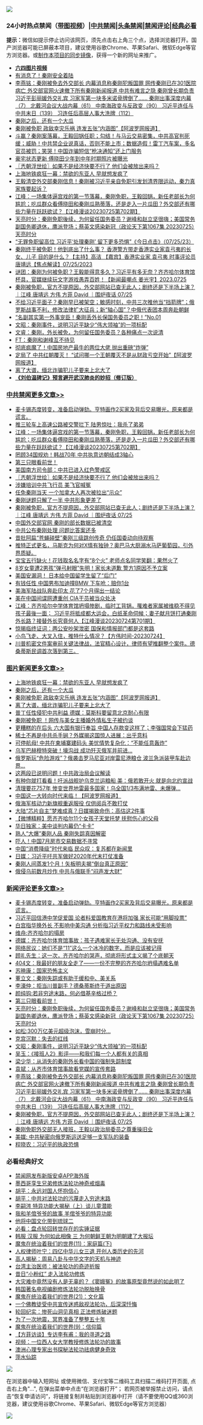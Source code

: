 ![](https://raw.githubusercontent.com/jsvpn/jsproxy/dev/64photo/fqnews-qr.jpg)

<div id="tt">
<h3>24小时热点禁闻（<a href="https://aaa.v2dns.tk/?QAjUl=BgRp5UNKRn&T5Vk=fPVH&Q59Ab=WxGE" target="_blank">带图视频</a>）|<a href="#%E4%B8%AD%E5%85%B1%E7%A6%81%E9%97%BB%E6%9B%B4%E5%A4%9A%E6%96%87%E7%AB%A0">中共禁闻</a>|<a href="#%E5%9B%BE%E7%89%87%E6%96%B0%E9%97%BB%E6%9B%B4%E5%A4%9A%E6%96%87%E7%AB%A0">头条禁闻</a>|<a href="#%E6%96%B0%E9%97%BB%E8%AF%84%E8%AE%BA%E6%9B%B4%E5%A4%9A%E6%96%87%E7%AB%A0">禁闻评论|<a href="#%E5%BF%85%E7%9C%8B%E7%BB%8F%E5%85%B8%E5%A5%BD%E6%96%87">经典必看</a></h3>
<div><b>提示：</b>微信如提示停止访问该网页，须先点击右上角三个点，选择浏览器打开。国产浏览器可能已屏蔽本项目，建议使用谷歌Chrome、苹果Safari、微软Edge等官方浏览器。或<a href="%E5%88%B6%E4%BD%9Cgit%E7%A6%81%E9%97%BB%E9%95%9C%E5%83%8F.md">制作本项目的同步镜像</a>，获得一个新的网址来推广。</div>
<ul>
<li><b><a href="http://d2.v2rss.gq/64.mp4" target="_blank">六四图片视频</a></b></li>
<li><a href="/ccpdope/20230725/1912237.md">有消息了！秦刚安全着陆</a></li>
<li><a href="/comments/20230726/1912301.md">李燕铭：秦刚被免去外交部长 内幕消息称秦刚犯叛国罪 网传秦刚已在301医院病亡 外交部官网火速撤下所有秦刚新闻报道 中共有难言之隐 秦刚曾长期负责习近平彭丽媛外交礼宾 习家军第一块多米诺骨牌倒了…… 秦刚出事深度内幕（7） 北戴河会议大战内幕（61） 中南海政变与反政变（90） 习近平连任与中共末日（139） 习连任后高层人事大洗牌（112）</a></li>
<li><a href="/topimagenews/20230726/1912389.md">秦刚之后，还有一个大瓜</a></li>
<li><a href="/topimagenews/20230726/1912378.md">秦刚被免职 政敌幸灾乐祸 连发五张“内涵图”【阿波罗网报道】</a></li>
<li><a href="/sohnews/20230726/1912280.md">斗赢？秦刚案落幕，王毅回锅任职；勾结！与马云交易密集，中共高官判死缓；威胁！中共禁企业说真话，否则不能上市；数据造假！雷丁汽车案，多名官员被罚；笑哭！中国诈骗短信“枪决通知”还上门服务</a></li>
<li><a href="/cnnews/20230726/1912304.md">豪宅状态更新 傅晓田少年到中年时期照片被曝光</a></li>
<li><a href="/cbnews/20230726/1912320.md">〖兲朝浮世绘〗如果不是经济快要不行了 他们会被放出来吗？</a></li>
<li><a href="/topimagenews/20230726/1912408.md">上海地铁疯狂一幕：禁欲的东亚人 早就想发疯了</a></li>
<li><a href="/comments/20230726/1912283.md">王毅清空外交部秦刚信息！秦刚被习近平亲自免职引发划清界限运动，秦力真家族要起诉？</a></li>
<li><a href="/cbnews/20230726/1912438.md">江峰：一场集体逼宫戏的第一节落幕，秦刚免职，王毅回锅，新任老部长为何尴尬；吃瓜群众看傅晓田和秦刚瓜熟蒂落，还是走入一片瓜田？外交部还有哪些力量在跃跃欲试？【江峰漫谈20230725第702期】</a></li>
<li><a href="/comments/20230726/1912386.md">天亮时分：秦刚免职後续，为何留任国务委员？谢峰和赵立坚很嗨；美国常务副国务卿退休，鹰派登场；蔡英文感染新冠（政论天下第1067集 20230725）天亮时分</a></li>
<li><a href="/sohnews/20230725/1912242.md">“无罪免职留高位 习近平‘处理秦刚’ 留下更多恐惧”《今日点击》（07/25/23）</a></li>
<li><a href="/baitai/20230726/1912382.md">秦刚终于被免职！他到底出了什么事？ 香港警方带走香港实业家袁弓夷的长女、儿子 目的是什么？【主持】高洁 【嘉宾】香港实业家 袁弓夷 时事评论员 唐靖远【焦点解读】07/25/2023</a></li>
<li><a href="/sohnews/20230726/1912371.md">谜团：秦刚为何被免职？王毅能得意多久？习近平有多无奈？齐齐哈尔体育馆杯具，官媒继续玩文字游戏愚弄百姓！【新闻最嘲点 姜光宇】2023.0725</a></li>
<li><a href="/comments/20230726/1912300.md">秦刚被免职，官方不提原因，外交部网站已查无此人；剧终还是下半场上演？｜江峰 唐靖远 方伟 方菲 David ｜围炉夜话 07/25</a></li>
<li><a href="/sohnews/20230726/1912437.md">不给习近平面子？秦刚早已被架空；敏感时刻，中共三次推他当“挡箭牌”；俄罗斯战事不利，修改法律扩大征兵；新“轴心国”？中俄代表团本周奔赴朝鲜</a></li>
<li><a href="/sohnews/20230726/1912468.md">“名副其实第一外事宠臣！秦刚丢外长保国务委员之职！”No.01</a></li>
<li><a href="/comments/20230726/1912348.md">文昭：秦刚事件，说明习近平缺少“伟大领袖”的一项标配</a></li>
<li><a href="/sohnews/20230726/1912457.md">文睿：秦刚，外长被免，为何留任国务委员？各种痛点一次说清</a></li>
<li><a href="/headline/20230726/1912271.md">FT：秦刚和谢峰互不待见</a></li>
<li><a href="/cnnews/20230726/1912449.md">彻底疯魔了！中国房地产最牛的两位大佬 抛出重磅“炸弹”</a></li>
<li><a href="/cnnews/20230726/1912450.md">定局了 中共红朝覆灭！ “试问哪一个王朝覆灭不是从财政亏空开始”【阿波罗网报道】</a></li>
<li><a href="/topimagenews/20230726/1912365.md">离了大谱，缅北诈骗犯儿子要来上北大了</a></li>
<li><b><a href="/comments/20200207/1272816.md" target="_blank">《刘伯温碑记》预言避开武汉肺炎的妙招（修订版）</a></b></li>
</ul>
</div>

<div class="catlist">
<h3><a href="/cbnews/" target="_blank">中共禁闻</a><span><a href="/cbnews/" target="_blank" rel="nofollow">更多文章>></a></span></h3>
<ul>
<li><a href="/comments/20230726/1912487.md" target="_blank">麦卡锡态度转变，准备启动弹劾。亨特画作2买家及背后交易曝光，原来都是谎言。</a></li>
<li><a href="/cbnews/20230726/1912441.md" target="_blank">推三轮车上高速公路被交警拦下 陆男惊吐：我杀了弟弟</a></li>
<li><a href="/cbnews/20230726/1912438.md" target="_blank">江峰：一场集体逼宫戏的第一节落幕，秦刚免职，王毅回锅，新任老部长为何尴尬；吃瓜群众看傅晓田和秦刚瓜熟蒂落，还是走入一片瓜田？外交部还有哪些力量在跃跃欲试？【江峰漫谈20230725第702期】</a></li>
<li><a href="/cbnews/20230726/1912409.md" target="_blank">罔顾34国规劝！韩战70年 中共执意访朝结成3轴心</a></li>
<li><a href="/comments/20230726/1912387.md" target="_blank">第三只眼看前世！</a></li>
<li><a href="/cbnews/20230726/1912379.md" target="_blank">美国南方司令部：中共已进入红色警戒区</a></li>
<li><a href="/cbnews/20230726/1912320.md" target="_blank">〖兲朝浮世绘〗如果不是经济快要不行了 他们会被放出来吗？</a></li>
<li><a href="/cbnews/20230726/1912312.md" target="_blank">涉嫌培训中共飞行员 美飞官喊冤</a></li>
<li><a href="/cbnews/20230726/1912303.md" target="_blank">任免秦刚当天 一个加拿大人再次被拉出“示众”</a></li>
<li><a href="/cbnews/20230726/1912302.md" target="_blank">秦刚谜题只解了一半 中共形象更差了</a></li>
<li><a href="/comments/20230726/1912300.md" target="_blank">秦刚被免职，官方不提原因，外交部网站已查无此人；剧终还是下半场上演？｜江峰 唐靖远 方伟 方菲 David ｜围炉夜话 07/25</a></li>
<li><a href="/cbnews/20230725/1912232.md" target="_blank">中国外交部官网 秦刚的部长数据已被清空</a></li>
<li><a href="/comments/20230725/1912204.md" target="_blank">中共公布秦刚处理 问题比答案还多</a></li>
<li><a href="/cbnews/20230725/1912197.md" target="_blank">昔批阿扁“苍蝇碰壁”秦刚三级跳创传奇 仍任国委动向待观察</a></li>
<li><a href="/comments/20230725/1912172.md" target="_blank">推特正式更名，马斯克为何对X情有独钟？奥巴马大厨溺水马萨葡萄园，引外界质疑。</a></li>
<li><a href="/cbnews/20230725/1912091.md" target="_blank">宝宝五行缺火！花钱取名名字有“8个火” 老师点名同学笑翻：果然火了</a></li>
<li><a href="/cbnews/20230725/1912090.md" target="_blank">8岁女童遭2男孩“弹弓射眼”失明！家长未道歉 警方1原因不予立案</a></li>
<li><a href="/cbnews/20230725/1912059.md" target="_blank">美国安漏洞！ 日本给中国留学生留了“后门”</a></li>
<li><a href="/cbnews/20230725/1912058.md" target="_blank">有钱任性 中国男布加迪撞BMW 下车呛：赔你1台</a></li>
<li><a href="/cbnews/20230725/1912043.md" target="_blank">美海军陆战队奔赴印太 花了7个月得出一结论</a></li>
<li><a href="/cbnews/20230725/1912042.md" target="_blank">美在中国间谍网遭重创 CIA干员被当众处决</a></li>
<li><a href="/cbnews/20230725/1912035.md" target="_blank">江峰：齐齐哈尔中学体育馆坍塌惨剧，临时工背锅，罹难者家属被维稳不得见孩子最後一面； 习近平将抵成都大运会，白纸革命伺候；妻子献月饼打通秦刚外长路？接替外长究竟何人【江峰漫谈20230724第701期】</a></li>
<li><a href="/cbnews/20230725/1912013.md" target="_blank">惊揭临终证词：两公安吵架泄密 国保和情报部门都是这套路</a></li>
<li><a href="/comments/20230725/1911970.md" target="_blank">小鸟飞走、大叉入住，推特什么情况？【方伟时间-20230724】</a></li>
<li><a href="/comments/20230725/1911957.md" target="_blank">川普机密文件案审前关键法律战，法官精心设计，律师有望推翻整个案件。德桑蒂斯民调首次落到第三。</a></li>

</ul>
</div>
<div class="catlist">
<h3><a href="/topimagenews/" target="_blank">图片新闻</a><span><a href="/topimagenews/" target="_blank" rel="nofollow">更多文章>></a></span></h3>
<ul>
<li><a href="/topimagenews/20230726/1912408.md" target="_blank">上海地铁疯狂一幕：禁欲的东亚人 早就想发疯了</a></li>
<li><a href="/topimagenews/20230726/1912389.md" target="_blank">秦刚之后，还有一个大瓜</a></li>
<li><a href="/topimagenews/20230726/1912378.md" target="_blank">秦刚被免职 政敌幸灾乐祸 连发五张“内涵图”【阿波罗网报道】</a></li>
<li><a href="/topimagenews/20230726/1912365.md" target="_blank">离了大谱，缅北诈骗犯儿子要来上北大了</a></li>
<li><a href="/topimagenews/20230725/1912196.md" target="_blank">普丁任性侵犯中共利益 德媒：莫斯科要留意北京耐心有限</a></li>
<li><a href="/topimagenews/20230725/1912184.md" target="_blank">秦刚被免职 ！网传与美女主播婚外情私生子被约谈</a></li>
<li><a href="/topimagenews/20230725/1912158.md" target="_blank">更糟糕的在后头 六大国有银行奉旨 中国人存款变这样了；李强国常会下猛药</a></li>
<li><a href="/topimagenews/20230725/1912126.md" target="_blank">稀土不再是中共杀手锏？外媒揭这国惊人进展：出乎意料</a></li>
<li><a href="/topimagenews/20230725/1912125.md" target="_blank">可停航母! 中共在柬埔寨建码头 美忧情势复杂化：“不能任意轰炸”</a></li>
<li><a href="/topimagenews/20230725/1912117.md" target="_blank">乌军巴赫穆特突破！壕沟战 成功歼灭俄军并前进…</a></li>
<li><a href="/topimagenews/20230725/1912089.md" target="_blank">俄罗斯玩“危险游戏”？俄袭击罗马尼亚对岸雷尼港粮仓 波兰急派装甲车赴边界…</a></li>
<li><a href="/topimagenews/20230725/1912088.md" target="_blank">这两段已说明问题！中共政治局会议解读</a></li>
<li><a href="/topimagenews/20230725/1912057.md" target="_blank">有种你就打看看！吁派战舰护乌克兰运粮船 美：俄若敢开火 就是向北约宣战</a></li>
<li><a href="/topimagenews/20230725/1912027.md" target="_blank">清理要花757年 惨变世界地雷最多国家！乌全国1/3布满地雷、未爆弹…</a></li>
<li><a href="/topimagenews/20230725/1912026.md" target="_blank">中国这一大转向时代来临！【阿波罗网报道】</a></li>
<li><a href="/topimagenews/20230725/1912012.md" target="_blank">俄海军核动力新旗舰重返服役 仅供阅兵不敢打仗</a></li>
<li><a href="/topimagenews/20230725/1911997.md" target="_blank">大陆“芯片自主”梦难成真？日媒揭致命伤：高估这2件事</a></li>
<li><a href="/topimagenews/20230725/1911996.md" target="_blank">【微博精粹】愿齐齐哈尔11个女孩子天堂托梦 抚慰伤心的父母</a></li>
<li><a href="/topimagenews/20230725/1911972.md" target="_blank">华日独家：美中谈判内幕仍“卡卡”</a></li>
<li><a href="/topimagenews/20230725/1911971.md" target="_blank">熟人“大爆”秦刚人品 秦刚失踪真因解密</a></li>
<li><a href="/topimagenews/20230725/1911947.md" target="_blank">吓人！中国7月房市交易数据不寻常</a></li>
<li><a href="/topimagenews/20230725/1911852.md" target="_blank">中国“消费降级”时代来临 民众叹：复苏都在新闻里</a></li>
<li><a href="/topimagenews/20230725/1911834.md" target="_blank">日媒：习近平吁共军做好2020年代末打仗准备</a></li>
<li><a href="/topimagenews/20230724/1911767.md" target="_blank">秦刚人间蒸发1个月！矢板明夫揭“倒台真正原因”</a></li>
<li><a href="/topimagenews/20230724/1911688.md" target="_blank">俄侵乌前数月炒作 中共与俄联手“闷声发大财”</a></li>

</ul>
</div>
<div class="catlist">
<h3><a href="/comments/" target="_blank">新闻评论</a><span><a href="/comments/" target="_blank" rel="nofollow">更多文章>></a></span></h3>
<ul>
<li><a href="/comments/20230726/1912487.md" target="_blank">麦卡锡态度转变，准备启动弹劾。亨特画作2买家及背后交易曝光，原来都是谎言。</a></li>
<li><a href="/comments/20230726/1912467.md" target="_blank">习近平回信港中学促爱国 论者料爱国教育在港将加强 家长可能“用脚投票”</a></li>
<li><a href="/comments/20230726/1912466.md" target="_blank">白宫指华换外长 不影响中美沟通 分析指习近平权力和路线未受影响</a></li>
<li><a href="/comments/20230726/1912448.md" target="_blank">维舟:齐齐哈尔的塌房</a></li>
<li><a href="/comments/20230726/1912447.md" target="_blank">德媒：齐齐哈尔体育馆事故：孩子遇难家长无处沟通、没有安抚</a></li>
<li><a href="/comments/20230726/1912446.md" target="_blank">网络民议：她们不是“11”这么一个冰冷的数字，而是应该被记得</a></li>
<li><a href="/comments/20230726/1912445.md" target="_blank">顾礼先生：这一次，齐齐哈尔的哭声，彻底将形式主义揭了个底朝天</a></li>
<li><a href="/comments/20230726/1912421.md" target="_blank">404文：我最好的朋友全走了——一份不完整的齐齐哈尔坍塌遇难名单</a></li>
<li><a href="/comments/20230726/1912420.md" target="_blank">苏暁康：国家恐怖主义</a></li>
<li><a href="/comments/20230726/1912419.md" target="_blank">董立文：秦刚失踪或有助于缓和中、美关系</a></li>
<li><a href="/comments/20230726/1912418.md" target="_blank">李濠仲：拒当川普副手？德桑蒂斯终于道出原因</a></li>
<li><a href="/comments/20230726/1912398.md" target="_blank">颜纯钩:若非穷途末路，何必借基辛格过桥？</a></li>
<li><a href="/comments/20230726/1912387.md" target="_blank">第三只眼看前世！</a></li>
<li><a href="/comments/20230726/1912386.md" target="_blank">天亮时分：秦刚免职後续，为何留任国务委员？谢峰和赵立坚很嗨；美国常务副国务卿退休，鹰派登场；蔡英文感染新冠（政论天下第1067集 20230725）天亮时分</a></li>
<li><a href="/comments/20230726/1912369.md" target="_blank">如松:300万亿美元超级泡沫，雪崩时分…</a></li>
<li><a href="/comments/20230726/1912368.md" target="_blank">克宫沉默：失去的红线</a></li>
<li><a href="/comments/20230726/1912348.md" target="_blank">文昭：秦刚事件，说明习近平缺少“伟大领袖”的一项标配</a></li>
<li><a href="/comments/20230726/1912329.md" target="_blank">吴玉：《接班人2》影评——和我们每一个人都有关的真相</a></li>
<li><a href="/comments/20230726/1912328.md" target="_blank">梁少华：从消失的秦刚外长看中国的强制失踪制度</a></li>
<li><a href="/comments/20230726/1912327.md" target="_blank">袁斌：从齐市体育馆事故看党媒的宣传套路</a></li>
<li><a href="/comments/20230726/1912301.md" target="_blank">李燕铭：秦刚被免去外交部长 内幕消息称秦刚犯叛国罪 网传秦刚已在301医院病亡 外交部官网火速撤下所有秦刚新闻报道 中共有难言之隐 秦刚曾长期负责习近平彭丽媛外交礼宾 习家军第一块多米诺骨牌倒了…… 秦刚出事深度内幕（7） 北戴河会议大战内幕（61） 中南海政变与反政变（90） 习近平连任与中共末日（139） 习连任后高层人事大洗牌（112）</a></li>
<li><a href="/comments/20230726/1912300.md" target="_blank">秦刚被免职，官方不提原因，外交部网站已查无此人；剧终还是下半场上演？｜江峰 唐靖远 方伟 方菲 David ｜围炉夜话 07/25</a></li>
<li><a href="/comments/20230726/1912292.md" target="_blank">秦刚免职外交部无人接班，王毅以政治局委员之尊重操旧业</a></li>
<li><a href="/comments/20230726/1912290.md" target="_blank">美媒: 中共秘密向俄罗斯运送足够一支军队的装备</a></li>
<li><a href="/comments/20230726/1912289.md" target="_blank">程晓农：习近平的执政恐惧</a></li>

</ul>
</div>

<div class="catlist">
<h3>必看经典好文</h3>
<ul>
<li><a href="/comments/20200627/783266.md" target="_blank">禁闻网发布新版安卓APP海外版</a></li>
<li><a href="/topimagenews/20210214/1487270.md" target="_blank">墨西哥孪生兄弟修炼法轮功神奇戒烟毒</a></li>
<li><a href="/comments/20180624/961987.md" target="_blank">胡平：永远对国人怀抱信心</a></li>
<li><a href="/cbnews/20200720/1363328.md" target="_blank">胡平：中共对法轮功的污蔑走入穷途末路</a></li>
<li><a href="/tculture/xiulian/20160303/508934.md" target="_blank">李嗣涔 特异功能大揭秘（上）谈儿童潜能</a></li>
<li><a href="/tculture/20200917/1398046.md" target="_blank">我和羊倌爷爷的故事 羊倌爷爷的特异功能</a></li>
<li><a href="/bannedvideo/20220502/1727317.md" target="_blank">他将中国文化带到琉球二</a></li>
<li><a href="/comments/20211129/1658340.md" target="_blank">必看：盘点轮回转世存在的实锤证据</a></li>
<li><a href="/bannedvideo/20220328/1710971.md" target="_blank">韩服 汉服 为何如此相像 三 为何朝鲜王朝为明朝建了大报坛</a></li>
<li><a href="/topimagenews/20180530/950691.md" target="_blank">魔鬼在统治着我们的世界(11)：家庭篇(下)</a></li>
<li><a href="/bannedvideo/20220806/1768296.md" target="_blank">人权律师叶宁：四亿中华儿女三退 开创人类历史的先河</a></li>
<li><a href="/aomi/history/20170924/831575.md" target="_blank">高人揭秘：周易八卦与中华文字的天机与神迹</a></li>
<li><a href="/comments/20200801/1373219.md" target="_blank">台湾主治医师：被法轮功的奇迹折服</a></li>
<li><a href="/cbnews/20211123/1656425.md" target="_blank">昔日“小粉红” 走入法轮功修炼</a></li>
<li><a href="/lifebaike/20210511/1544066.md" target="_blank">大灾难中竟然没有人是无辜的？《窦娥冤》的故事原型竟然说的如此明了</a></li>
<li><a href="/comments/20210805/1600200.md" target="_blank">韩国著名电视编剧修炼法轮功脱胎换骨</a></li>
<li><a href="/comments/20180802/980476.md" target="_blank">魔鬼在统治着我们的世界(21)：文化篇</a></li>
<li><a href="/bannedvideo/20210124/1473946.md" target="_blank">一个佛教徒受中共宣传迷惑敌视法轮功，后深深忏悔</a></li>
<li><a href="/tculture/xiulian/20180114/885650.md" target="_blank">轮回纪实：惨死山洞见真相 正法修炼破迷题</a></li>
<li><a href="/cbnews/20200309/948043.md" target="_blank">为了一次地震，冥界准备了整整五十年</a></li>
<li><a href="/topimagenews/20180529/949649.md" target="_blank">魔鬼在统治着我们的世界(9)：信仰篇</a></li>
<li><a href="/comments/20210804/1600181.md" target="_blank">【方菲访谈】专访李有甫：我的寻道之路</a></li>
<li><a href="/comments/20220529/1739017.md" target="_blank">视频：一位西人女大学教授修炼法轮功的故事</a></li>
<li><a href="/comments/20230226/1853388.md" target="_blank">澳洲心理专家出书探秘法轮功祛病健身奇效</a></li>
<li><a href="/cbnews/20210809/1603030.md" target="_blank">萍水仙踪</a></li>

</ul>
</div>

![](https://raw.githubusercontent.com/jsvpn/jsproxy/dev/64photo/fqnews-qr.jpg)

在浏览器中输入短网址 或使用微信、支付宝等二维码工具扫描二维码打开页面, 点击右上角"...", 在弹出菜单中点击“在浏览器打开”； 若网页被举报禁止访问，请点击“恢复申请访问”，将链接复制并粘贴到浏览器中打开（请不要使用QQ或360浏览器，建议使用谷歌Chrome、苹果Safari、微软Edge等官方浏览器）

![](https://raw.githubusercontent.com/jsvpn/jsproxy/dev/64photo/wx.jpg)